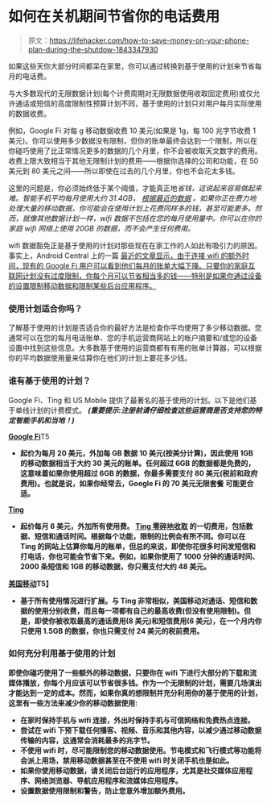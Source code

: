 # 如何在关机期间节省你的电话费用

> 原文：<https://lifehacker.com/how-to-save-money-on-your-phone-plan-during-the-shutdow-1843347930>

如果这些天你大部分时间都呆在家里，你可以通过转换到基于使用的计划来节省每月的电话费。



与大多数现代的无限数据计划(每个计费周期对无限数据使用收取固定费用)或仅允许通话或短信的高度限制性预算计划不同，基于使用的计划只对用户每月实际使用的数据收费。

例如，Google Fi 对每 g 移动数据收费 10 美元(如果是 1g，每 100 兆字节收费 1 美元)。你可以使用多少数据没有限制，但你的账单最终会达到一个限制，所以在你碰巧使用了比正常情况更多的数据的几个月里，你不会被收取天文数字的费用。收费上限大致相当于其他无限制计划的费用——根据你选择的公司和功能，在 50 美元到 80 美元之间——所以即使在过去的几个月里，你也不会花太多钱。

这里的问题是，你必须始终低于某个阈值，才能真正地*省钱，这说起来容易做起来难。智能手机平均每月使用大约 31.4GB， [根据最近的数据](https://www.fiercewireless.com/wireless/alarming-unlimited-data-usage-31-4-gb-per-month-and-rising) 。如果你正在费力地处理大量的移动数据，你可能会在使用计划上花费同样多的钱，甚至可能更多。然而，就像其他数据计划一样，wifi 数据不包括在您的每月使用量中。你可以在你的家庭 wifi 网络上使用 20GB 的数据，而不会产生任何费用。*

wifi 数据豁免正是基于使用的计划对那些现在在家工作的人如此有吸引力的原因。事实上，Android Central 上的一篇 [最近的文章显示，由于连接 wifi 的额外时间，现有的 Google Fi 用户可以看到他们每月的账单大幅下降。只要你的家庭互联网计划没有过度限制，你每个月可以节省相当多的钱——特别是如果你通过设备的设置限制移动数据和限制某些后台应用程序。](https://www.androidcentral.com/google-fi-has-been-best-carrier-use-during-pandemic)

### 使用计划适合你吗？

了解基于使用的计划是否适合你的最好方法是检查你平均使用了多少移动数据。您通常可以在您的每月电话账单、您的手机运营商网站上的帐户摘要和/或您的设备设置中找到这些信息。大多数基于使用的运营商都有有用的账单计算器，可以根据你的平均数据使用量来估算你在他们的计划上要花多少钱。

### 谁有基于使用的计划？

Google Fi、Ting 和 US Mobile 提供了最著名的基于使用的计划。以下是他们基于单线计划的计费模式。 ***(重要提示:注册前请仔细检查这些运营商是否支持您的特定智能手机和当地！)***

[**Google Fi**](https://fi.google.com/about/)T5

*   **起价为每月 20 美元，外加每 GB 数据 10 美元(按美分计算)，因此使用 1GB 的移动数据相当于大约 30 美元的账单。任何超过 6GB 的数据都是免费的，这意味着如果你使用超过 6GB 的数据，你最多需要支付 80 美元(税前和政府费用)。也就是说，如果你经常去，Google Fi 的 70 美元无限套餐 可能更合适。**

**[**Ting**](https://ting.com/rates)**

*   ****起价每月 6 美元，外加所有使用费。 [Ting 零碎地收取](https://twocents.lifehacker.com/tings-data-rates-just-got-even-cheaper-offers-big-savi-1784876997) 的一切费用，包括数据、短信和通话时间。根据每个功能，限制的比例会有所不同。你可以在 Ting 的网站上估算你每月的账单，但总的来说，即使你花很多时间发短信和打电话，你也可能会节省下来。例如，如果你使用了 1000 分钟的通话时间、2000 条短信和 1GB 的移动数据，你只需支付大约 48 美元。****

****[**美国移动**](https://www.usmobile.com/plans)T5】****

*   ****基于所有使用情况进行扩展。与 Ting 非常相似，美国移动对通话、短信和数据的使用分别收费，而且每一项都有自己的最高收费(但没有使用限制)。但是，即使你被收取最高的通话费用(8 美元)和短信费用(6 美元)，在一个月内你只使用 1.5GB 的数据，你也只需支付 24 美元的税前费用。****

### ****如何充分利用基于使用的计划****

****即使你碰巧使用了一些额外的移动数据，只要你在 wifi 下进行大部分的下载和流媒体播放，你每个月应该可以节省很多钱。作为一个无限制的计划，需要几场演出才能达到一定的成本。然而，如果你真的想限制并充分利用你的基于使用的计划，这里有一些方法来减少你的移动数据使用:****

*   ****在家时保持手机与 wifi 连接，外出时保持手机与可信网络和免费热点连接。****
*   ****尝试在 wifi 下预下载任何播客、视频、音乐和其他内容，以减少通过移动数据传输的内容，这通常会消耗最多的兆字节。****
*   ****不使用 wifi 时，尽可能限制您的移动数据使用。节电模式和飞行模式等功能将会派上用场，禁用移动数据甚至在不使用 wifi 时关闭手机也是如此。****
*   ****如果你使用移动数据，请关闭后台运行的应用程序，尤其是社交媒体应用程序、网络浏览器、导航应用程序和流媒体应用程序。****
*   ****设置数据使用限制和警告，防止您意外增加额外费用。****